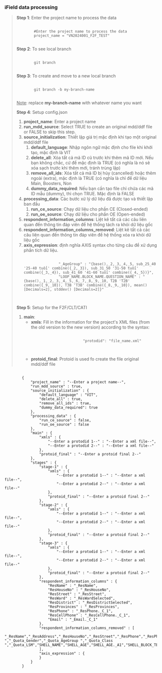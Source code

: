 <h3>iField data processing</h3>

<blockquote>
<p><b>Step 1</b>: Enter the project name to process the data</p>

<pre>
    <code>
        #Enter the project name to process the data
        project_name = "VN2024001_F2F_TEST"
    </code>
</pre>

<p><b>Step 2</b>: To see local branch</p>

<pre>
    <code>
        git branch
    </code>
</pre>

<p><b>Step 3</b>: To create and move to a new local branch</p>

<pre>
    <code>
        git branch -b my-branch-name
    </code>
</pre>

<u>Note</u>: replace <b>my-branch-name</b> with whatever name you want

<p><b>Step 4</b>: Setup config.json</p>

<ol>
    <li><b>project_name</b>: Enter a project name</li>
    <li><b>run_mdd_source</b>: Select TRUE to create an original mdd/ddf file or FALSE to skip this step.</li>
    <li>
        <b>source_initialization</b>: Thiết lập giá trị mặc định khi tạo một original mdd/ddf file
        <ol>
            <li><b>default_language</b>: Nhập ngôn ngữ mặc định cho file khi khởi tạo, mặc định là VIT</li>
            <li><b>delete_all</b>: Xóa tất cả mã ID cũ trước khi thêm mã ID mới. Nếu bạn không chắc, cứ để mặc định là TRUE (có nghĩa là nó sẽ xóa sạch trước khi thêm mới, tránh trùng lặp)</li>
            <li><b>remove_all_ids</b>: Xóa tất cả mã ID bị hủy (cancelled) hoặc thêm ngoài (extra), mặc định là TRUE (có nghĩa là chỉ để dữ liệu Main, Boosters, Non</li>
            <li><b>dummy_data_required</b>: Nếu bạn cần tạo file chỉ chứa các mã ID mẫu (dummy), thì chọn TRUE. Mặc định là FALSE</li>
        </ol>
    </li>
    <li>
        <b>processing_data</b>: Các bước xử lý dữ liệu đã được tạo và thiết lập ban đầu
        <ol>
            <li><b>run_ce_source</b>: Chạy dữ liệu cho phần CE (Closed-ended)</li>
            <li><b>run_oe_source</b>: Chạy dữ liệu cho phần OE (Open-ended)</li>
        </ol> 
    </li>
    <li><b>respondent_information_columns</b>: Liệt kê tất cả các câu liên quan đến thông tin đáp viên để hệ thống tách ra khỏi dữ liệu gốc</li>
    <li><b>respondent_information_columns_removed</b>: Liệt kê tất cả các câu liên quan đến thông tin đáp viên để hệ thống xóa ra khỏi dữ liệu gốc</li>
    <li>
        <b>axis_expression</b>: định nghĩa AXIS syntax cho từng câu để xử dụng phần tích dữ liệu.
        <pre>
            <code>
                "_AgeGroup" : "{base(),_2,_3,_4,_5, sub_25_40 '25-40 tuổi' combine({_2,_3}), sub_31_50 '31-50 tuổi' combine({_3,_4}), sub_41_60 '41-60 tuổi' combine({_4,_5})}",
                "LOOP_NAME.BLOCK_NAME.QUESTION_NAME" : "{base(),_1,_2,_3,_4,_5,_6,_7,_8,_9,_10, T2B 'T2B' combine({_9,_10}), T3B 'T3B' combine({_8,_9,_10}), mean() [Decimals=2], stddev() [Decimals=2]}" 
            </code>
        </pre>
    </li>
</ol>

<p><b>Step 5</b>: Setup for the F2F/CLT/CATI</p>

<ol>
    <li>
        <b>main</b>:
        <ul>
            <li>
                <b>xmls</b>: Fill in the information for the project's XML files (from the old version to the new version) according to the syntax:
                <pre>
                    <code>
                        "protodid": "file_name.xml"
                    </code>
                </pre>
            </li>
            <li><b>protoid_final</b>: Protoid is used fo create the file original mdd/ddf file</li>
        <ul>
    </li>
</ol>
</blockquote>

<pre>
    <code>
        {
            "project_name" : "--Enter a project name--",
            "run_mdd_source" : true, 
            "source_initialization" : {
                "default_language" : "VIT",
                "delete_all" : true,
                "remove_all_ids" : true,
                "dummy_data_required": true
            },
            "processing_data" : {
                "run_ce_source" : false,
                "run_oe_source" : false
            },
            "main" : {
                "xmls" : {
                    "--Enter a protodid 1--" : "--Enter a xml file--",
                    "--Enter a protodid 2--" : "--Enter a xml file--"
                },
                "protoid_final" : "--Enter a protoid final 2--"
            },
            "stages" : {
                "stage-1" : {
                    "xmls" : {
                        "--Enter a protodid 1--" : "--Enter a xml file--",
                        "--Enter a protodid 2--" : "--Enter a xml file--"
                    },
                    "protoid_final" : "--Enter a protoid final 2--"
                },
                "stage-2" : {
                    "xmls" : {
                        "--Enter a protodid 1--" : "--Enter a xml file--",
                        "--Enter a protodid 2--" : "--Enter a xml file--"
                    },
                    "protoid_final" : "--Enter a protoid final 2--"
                },
                "stage-3" : {
                    "xmls" : {
                        "--Enter a protodid 1--" : "--Enter a xml file--",
                        "--Enter a protodid 2--" : "--Enter a xml file--"
                    },
                    "protoid_final" : "--Enter a protoid final 2--"
                },
                "respondent_information_columns" : {
                    "ResName" : "_ResName",
                    "ResHouseNo" : "_ResHouseNo",
                    "ResStreet" : "_ResStreet",
                    "ResWard" : "_ResWardSelected",
                    "ResDistrict" : "_ResDistrictSelected",
                    "ResProvinces" : "_ResProvinces",
                    "ResPhone" : "_ResPhone._C_1",
                    "ResCellPhone" : "_ResCellPhone._C_1",
                    "Email" : "_Email._C_1"
                },
                "respondent_information_columns_removed" : [
                    "_ResName","_ResAddress","_ResHouseNo","_ResStreet","_ResPhone","_ResPhone._C_1","_ResCellPhone","_ResCellPhone._C_1","_Email","_Email._C_1","_Quota_City ","_Quota_Gender","_Quota_AgeGroup ","_Quota_Class ","_Quota_LSM","SHELL_NAME","SHELL_AGE","SHELL_AGE._A1","SHELL_BLOCK_TEL.SHELL_HOMETEL","SHELL_BLOCK_TEL.SHELL_MOBTEL","SHELL_BLOCK_TEL.SHELL_BC_EMAIL","SHELL_TEL","SHELL_TEXTTEL","SHELL_BLOCK_ADDRESS.SHELL_HOUSENO","SHELL_BLOCK_ADDRESS.SHELL_STREET","SHELL_BLOCK_ADDRESS.SHELL_DISTRICT","SHELL_BLOCK_ADDRESS.SHELL_TOWN","SHELL_BLOCK_ADDRESS.SHELL_ZIP","SHELL_ADDRESS","SHELL_BLOCK_EMAIL.SHELL_IIS_PANEL","SHELL_BLOCK_EMAIL.SHELL_EMAIL","SHELL_BLOCK_EMAIL.SHELL_EMAIL_DUMMY"
                ],
                "axis_expression" : { 
                }
            }
        }
    </code>
</pre>